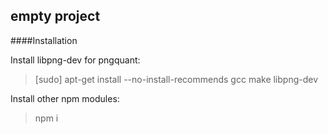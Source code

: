 ## empty project

####Installation

Install libpng-dev for pngquant:
> [sudo] apt-get install --no-install-recommends gcc make libpng-dev


Install other npm modules:
> npm i
